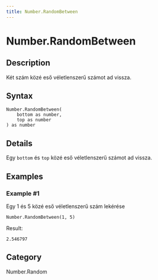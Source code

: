 ```yaml
---
title: Number.RandomBetween
---
```


# Number.RandomBetween


## Description

Két szám közé eső véletlenszerű számot ad vissza.


## Syntax

```powerquery
Number.RandomBetween(
    bottom as number,
    top as number
) as number
```


## Details

Egy <code>bottom</code> és <code>top</code> közé eső véletlenszerű számot ad vissza.


## Examples

### Example #1 
Egy 1 és 5 közé eső véletlenszerű szám lekérése
```powerquery
Number.RandomBetween(1, 5)
```

Result: 
```powerquery
2.546797
```




## Category
Number.Random
